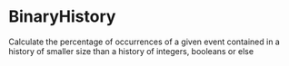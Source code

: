 # BinaryHistory
Calculate the percentage of occurrences of a given event contained in a history of smaller size than a history of integers, booleans or else
